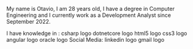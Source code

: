 My name is Otavio, I am 28 years old, I have a degree in Computer Engineering and I currently work as a Development Analyst since September 2022.

I have knowledge in :
csharp logo dotnetcore logo html5 logo css3 logo angular logo oracle logo 
Social Media:
linkedin logo gmail logo

